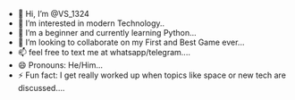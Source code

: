 - 👋 Hi, I’m @VS_1324
- 👀 I’m interested in modern Technology..
- 🌱 I’m a beginner and currently learning Python...
- 💞️ I’m looking to collaborate on my First and Best Game ever...
- 📫 feel free to text me at whatsapp/telegram....
- 😄 Pronouns: He/Him...
- ⚡ Fun fact: I get really worked up when topics like space or new tech are discussed....

<!---
Shivaay1312/Shivaay1312 is a ✨ special ✨ repository because its `README.md` (this file) appears on your GitHub profile.
You can click the Preview link to take a look at your changes.
--->
